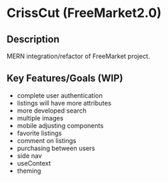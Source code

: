# CrissCut (FreeMarket2.0)

## Description
MERN integration/refactor of FreeMarket project.

## Key Features/Goals (WIP)
- complete user authentication
- listings will have more attributes
- more developed search
- multiple images
- mobile adjusting components
- favorite listings
- comment on listings
- purchasing between users
- side nav
- useContext
- theming
